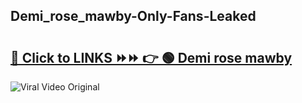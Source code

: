 
 ## Demi_rose_mawby-Only-Fans-Leaked

# <h2><a href="https://clipsfans.com/Demi_rose_mawby&ref=git">🔗 Click to LINKS ⏩⏩ 👉 🟢 Demi rose mawby </a></h2>

<a href="https://clipsfans.com/Demi_rose_mawby&ref=git" rel="nofollow" data-target="animated-image.originalLink"><img src="https://i.ibb.co.com/xMMVF88/686577567.gif" alt="Viral Video Original" style="max-width: 100%; display: inline-block;" data-target="animated-image.originalImage"></a>
